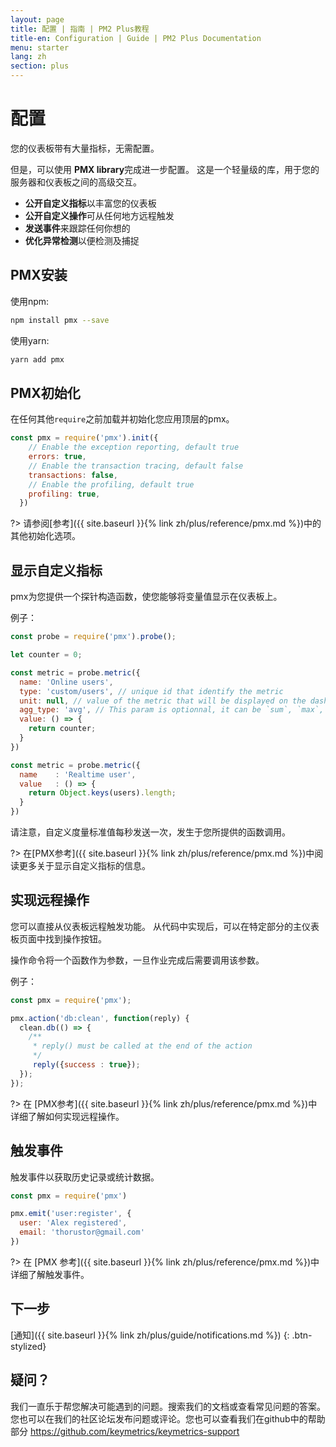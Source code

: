 ```yaml
---
layout: page
title: 配置 | 指南 | PM2 Plus教程
title-en: Configuration | Guide | PM2 Plus Documentation
menu: starter
lang: zh
section: plus
---
```


# 配置

您的仪表板带有大量指标，无需配置。

但是，可以使用 **PMX library**完成进一步配置。 这是一个轻量级的库，用于您的服务器和仪表板之间的高级交互。

- **公开自定义指标**以丰富您的仪表板
- **公开自定义操作**可从任何地方远程触发
- **发送事件**来跟踪任何你想的
- **优化异常检测**以便检测及捕捉

## PMX安装

使用npm:

```bash
npm install pmx --save
```

使用yarn:

```bash
yarn add pmx
```

## PMX初始化

在任何其他`require`之前加载并初始化您应用顶层的pmx。

```javascript
const pmx = require('pmx').init({
    // Enable the exception reporting, default true
    errors: true,
    // Enable the transaction tracing, default false
    transactions: false,
    // Enable the profiling, default true
    profiling: true,
  })
```

?> 请参阅[参考]({{ site.baseurl }}{% link zh/plus/reference/pmx.md %})中的其他初始化选项。

## 显示自定义指标

pmx为您提供一个探针构造函数，使您能够将变量值显示在仪表板上。

例子：

```javascript
const probe = require('pmx').probe();

let counter = 0;

const metric = probe.metric({
  name: 'Online users',
  type: 'custom/users', // unique id that identify the metric
  unit: null, // value of the metric that will be displayed on the dashboard
  agg_type: 'avg', // This param is optionnal, it can be `sum`, `max`, `min`, `avg` (default) or `none`. It will impact the way the probe data are aggregated. Use `none` if this is irrelevant (eg: constant or string value).
  value: () => {
    return counter;
  }
})

const metric = probe.metric({
  name    : 'Realtime user',
  value   : () => {
    return Object.keys(users).length;
  }
})
```

请注意，自定义度量标准值每秒发送一次，发生于您所提供的函数调用。

?> 在[PMX参考]({{ site.baseurl }}{% link zh/plus/reference/pmx.md %})中阅读更多关于显示自定义指标的信息。

## 实现远程操作

您可以直接从仪表板远程触发功能。 从代码中实现后，可以在特定部分的主仪表板页面中找到操作按钮。

操作命令将一个函数作为参数，一旦作业完成后需要调用该参数。

例子：

```javascript
const pmx = require('pmx');

pmx.action('db:clean', function(reply) {
  clean.db(() => {
    /**
     * reply() must be called at the end of the action
     */
     reply({success : true});
  });
});
```

?> 在 [PMX参考]({{ site.baseurl }}{% link zh/plus/reference/pmx.md %})中详细了解如何实现远程操作。

## 触发事件

触发事件以获取历史记录或统计数据。

```javascript
const pmx = require('pmx')

pmx.emit('user:register', {
  user: 'Alex registered',
  email: 'thorustor@gmail.com'
})
```

?> 在 [PMX 参考]({{ site.baseurl }}{% link zh/plus/reference/pmx.md %})中详细了解触发事件。

## 下一步

[通知]({{ site.baseurl }}{% link zh/plus/guide/notifications.md %})
{: .btn-stylized}

## 疑问？

我们一直乐于帮您解决可能遇到的问题。搜索我们的文档或查看常见问题的答案。您也可以在我们的社区论坛发布问题或评论。您也可以查看我们在github中的帮助部分 https://github.com/keymetrics/keymetrics-support